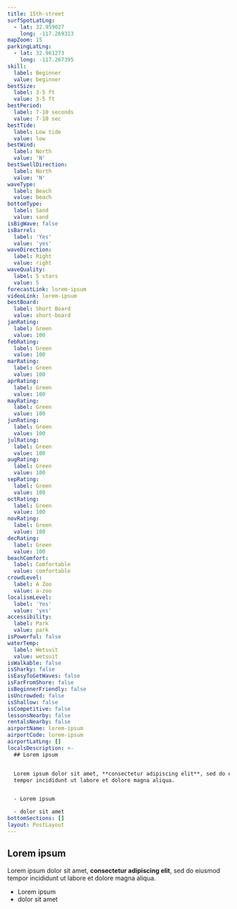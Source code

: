 ```yaml
---
title: 15th-street
surfSpotLatLng:
  - lat: 32.959027
    long: -117.269313
mapZoom: 15
parkingLatLng:
  - lat: 32.961273
    long: -117.267395
skill:
  label: Beginner
  value: beginner
bestSize:
  label: 3-5 ft
  value: 3-5 ft
bestPeriod:
  label: 7-10 seconds
  value: 7-10 sec
bestTide:
  label: Low tide
  value: low
bestWind:
  label: North
  value: 'N'
bestSwellDirection:
  label: North
  value: 'N'
waveType:
  label: Beach
  value: beach
bottomType:
  label: Sand
  value: sand
isBigWave: false
isBarrel:
  label: 'Yes'
  value: 'yes'
waveDirection:
  label: Right
  value: right
waveQuality:
  label: 5 stars
  value: 5
forecastLink: lorem-ipsum
videoLink: lorem-ipsum
bestBoard:
  label: Short Board
  value: short-board
janRating:
  label: Green
  value: 100
febRating:
  label: Green
  value: 100
marRating:
  label: Green
  value: 100
aprRating:
  label: Green
  value: 100
mayRating:
  label: Green
  value: 100
junRating:
  label: Green
  value: 100
julRating:
  label: Green
  value: 100
augRating:
  label: Green
  value: 100
sepRating:
  label: Green
  value: 100
octRating:
  label: Green
  value: 100
novRating:
  label: Green
  value: 100
decRating:
  label: Green
  value: 100
beachComfort:
  label: Comfortable
  value: comfortable
crowdLevel:
  label: A Zoo
  value: a-zoo
localismLevel:
  label: 'Yes'
  value: 'yes'
accessibility:
  label: Park
  value: park
isPowerful: false
waterTemp:
  label: Wetsuit
  value: wetsuit
isWalkable: false
isSharky: false
isEasyToGetWaves: false
isFarFromShore: false
isBeginnerFriendly: false
isUncrowded: false
isShallow: false
isCompetitive: false
lessonsNearby: false
rentalsNearby: false
airportName: lorem-ipsum
airportCode: lorem-ipsum
airportLatLng: []
localsDescription: >-
  ## Lorem ipsum


  Lorem ipsum dolor sit amet, **consectetur adipiscing elit**, sed do eiusmod
  tempor incididunt ut labore et dolore magna aliqua.


  - Lorem ipsum

  - dolor sit amet
bottomSections: []
layout: PostLayout
---
```

## Lorem ipsum

Lorem ipsum dolor sit amet, **consectetur adipiscing elit**, sed do eiusmod tempor incididunt ut labore et dolore magna aliqua.

- Lorem ipsum
- dolor sit amet